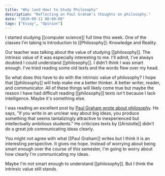 ```yaml
---
title: "Why (and How) to Study Philosophy"
description: "Reflecting on Paul Graham's thoughts on philosophy."
date: "2020-09-11 00:00:00"
tags: ["Essay", "Opinion"]
---
```


I started studying [[computer science]] full time this week. One of the classes I'm taking is Introduction to [[Philosophy]]: Knowledge and Reality.

Our teacher was talking about the value of studying [[philosophy]]. The intrinsic value of it was especially interesting to me. I'll admit, I've always doubted I could understand [[philosophy]]. I didn't think I was smart enough. I've tried reading some old texts and the words flew over my head.

So what does this have to do with the intrinsic value of philosophy? I hope that [[philosophy]] will help make me a better thinker. A better writer, reader, and communicator. All of these things will likely come true but maybe the reason I have had difficult reading [[philosophy]] texts isn't because I lack intelligence. Maybe it's something else.

I was reading an excellent post by [Paul Graham wrote about philosophy](http://paulgraham.com/philosophy.html). He says, "if you write in an unclear way about big ideas, you produce something that seems tantalizingly attractive to inexperienced but intellectually ambitious students." He criticizes texts by [[Aristotle]] didn't do a great job communicating ideas clearly.

You might not agree with what [[Paul Graham]] writes but I think it is an interesting perspective. It gives me hope. Instead of worrying about being smart enough over the course of this semester, I'm going to worry about how clearly I'm communicating my ideas.

Maybe I'm not smart enough to understand [[philosophy]]. But I think the intrinsic value still stands.
